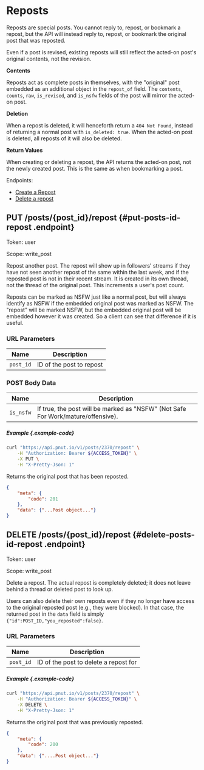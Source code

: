 # Reposts

Reposts are special posts. You cannot reply to, repost, or bookmark a repost, but the API will instead reply to, repost, or bookmark the original post that was reposted.

Even if a post is revised, existing reposts will still reflect the acted-on post's original contents, not the revision.

__Contents__

Reposts act as complete posts in themselves, with the "original" post embedded as an additional object in the `repost_of` field. The `contents`, `counts`, `raw`, `is_revised`, and `is_nsfw` fields of the post will mirror the acted-on post.

__Deletion__

When a repost is deleted, it will henceforth return a `404 Not Found`, instead of returning a normal post with `is_deleted: true`. When the acted-on post is deleted, all reposts of it will also be deleted.

__Return Values__

When creating or deleting a repost, the API returns the acted-on post, not the newly created post. This is the same as when bookmarking a post.

Endpoints:

* [Create a Repost](#put-posts-id-repost)
* [Delete a repost](#delete-posts-id-repost)


## <span class="method method-put">PUT</span> /posts/<span class="call-param">{post_id}</span>/repost {#put-posts-id-repost .endpoint}

Token: <span class="endpoint-meta">user</span>

Scope: <span class="endpoint-meta">write_post</span>

Repost another post. The repost will show up in followers' streams if they have not seen another repost of the same within the last week, and if the reposted post is not in their recent stream. It is created in its own thread, not the thread of the original post. This increments a user's post count.

Reposts can be marked as NSFW just like a normal post, but will always identify as NSFW if the embedded original post was marked as NSFW. The "repost" will be marked NSFW, but the embedded original post will be embedded however it was created. So a client can see that difference if it is useful.

### URL Parameters

Name|Description
-|-
`post_id`|ID of the post to repost

### POST Body Data

Name|Description
-|-
`is_nsfw`|If true, the post will be marked as "NSFW" (Not Safe For Work/mature/offensive).

##### Example {.example-code}
        
```bash
curl "https://api.pnut.io/v1/posts/2370/repost" \
    -H "Authorization: Bearer ${ACCESS_TOKEN}" \
    -X PUT \
    -H "X-Pretty-Json: 1"
```

Returns the original post that has been reposted.

```json
{
    "meta": {
        "code": 201
    },
    "data": {"...Post object..."}
}
```    


## <span class="method method-delete">DELETE</span> /posts/<span class="call-param">{post_id}</span>/repost {#delete-posts-id-repost .endpoint}

Token: <span class="endpoint-meta">user</span>

Scope: <span class="endpoint-meta">write_post</span>

Delete a repost. The actual repost is completely deleted; it does not leave behind a thread or deleted post to look up.

Users can also delete their own reposts even if they no longer have access to the original reposted post (e.g., they were blocked). In that case, the returned post in the `data` field is simply `{"id":POST_ID,"you_reposted":false}`.

### URL Parameters

Name|Description
-|-
`post_id`|ID of the post to delete a repost for

##### Example {.example-code}

```bash
curl "https://api.pnut.io/v1/posts/2370/repost" \
    -H "Authorization: Bearer ${ACCESS_TOKEN}" \
    -X DELETE \
    -H "X-Pretty-Json: 1"
```

Returns the original post that was previously reposted.

```json
{
    "meta": {
        "code": 200
    },
    "data": {"....Post object..."}
}
```